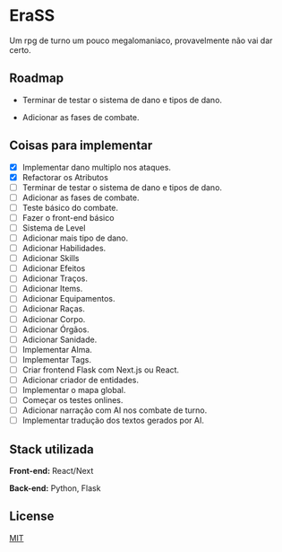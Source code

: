 # EraSS

Um rpg de turno um pouco megalomaniaco, provavelmente não vai dar certo.

## Roadmap

- Terminar de testar o sistema de dano e tipos de dano.

- Adicionar as fases de combate.

## Coisas para implementar
- [x] Implementar dano multiplo nos ataques.
- [x] Refactorar os Atributos
- [ ] Terminar de testar o sistema de dano e tipos de dano.
- [ ] Adicionar as fases de combate.
- [ ] Teste básico do combate.
- [ ] Fazer o front-end básico
- [ ] Sistema de Level
- [ ] Adicionar mais tipo de dano.
- [ ] Adicionar Habilidades.
- [ ] Adicionar Skills
- [ ] Adicionar Efeitos
- [ ] Adicionar Traços.
- [ ] Adicionar Items.
- [ ] Adicionar Equipamentos.
- [ ] Adicionar Raças.
- [ ] Adicionar Corpo.
- [ ] Adicionar Órgãos.
- [ ] Adicionar Sanidade.
- [ ] Implementar Alma.
- [ ] Implementar Tags.
- [ ] Criar frontend Flask com Next.js ou React.
- [ ] Adicionar criador de entidades.
- [ ] Implementar o mapa global.
- [ ] Começar os testes onlines.
- [ ] Adicionar narração com AI nos combate de turno.
- [ ] Implementar tradução dos textos gerados por AI.

## Stack utilizada

**Front-end:** React/Next

**Back-end:** Python, Flask


## License

[MIT](https://choosealicense.com/licenses/mit/)
